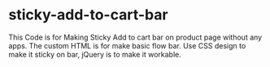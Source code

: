 # sticky-add-to-cart-bar
This Code is for Making Sticky Add to cart bar on product page without any apps. 
The custom HTML is for make basic flow bar.
Use CSS design to make it sticky on bar,
jQuery is to make it workable.
